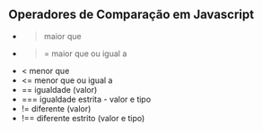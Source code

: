 ## Operadores de Comparação em Javascript

- > maior que
- >= maior que ou igual a
- < menor que
- <= menor que ou igual a
- == igualdade (valor)
- === igualdade estrita - valor e tipo
- != diferente (valor)
- !== diferente estrito (valor e tipo)